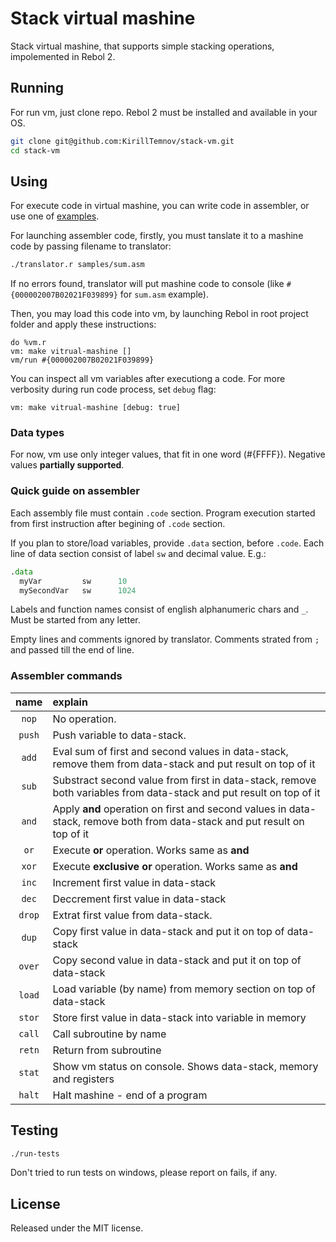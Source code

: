 # Stack virtual mashine

Stack virtual mashine, that supports simple stacking operations, impolemented in Rebol 2.

## Running

For run vm, just clone repo. Rebol 2 must be installed and available in your OS.

```bash
git clone git@github.com:KirillTemnov/stack-vm.git
cd stack-vm
```

## Using

For execute code in virtual mashine, you can write code in assembler, or use one of [examples](samples).

For launching assembler code, firstly, you must tanslate it to a mashine code by passing filename to translator:

```bash
./translator.r samples/sum.asm
```

If no errors found, translator will put mashine code to console (like `#{000002007B02021F039899}` for `sum.asm` example).

Then, you may load this code into vm, by launching Rebol in root project folder and apply these instructions:

```rebol
do %vm.r
vm: make vitrual-mashine []
vm/run #{000002007B02021F039899}
```

You can inspect all vm variables after executiong a code. For more verbosity during run code process, set `debug` flag:

```rebol
vm: make vitrual-mashine [debug: true]
```

### Data types

For now, vm use only integer values, that fit in one word (#{FFFF}). Negative values **partially supported**.

### Quick guide on assembler

Each assembly file must contain `.code` section. Program execution started from first instruction after begining of `.code` section.

If you plan to store/load variables, provide `.data` section, before `.code`.
Each line of data section consist of label `sw` and decimal value. E.g.:

```asm
.data
  myVar         sw      10
  mySecondVar   sw      1024
```

Labels and function names consist of english alphanumeric chars and `_`. Must be started from any letter.

Empty lines and comments ignored by translator.
Comments strated from `;` and passed till the end of line.



### Assembler commands

| name  | explain |
|:-----:|:--------|
| `nop` | No operation. |
| `push` | Push variable to data-stack. |
| `add`  | Eval sum of first and second values in data-stack, remove them from data-stack and put result on top of it |
| `sub`  | Substract second value from first in data-stack, remove both variables from data-stack and put result on top of it |
| `and`  | Apply **and** operation on first and second values in data-stack, remove both from data-stack and put result on top of it |
| `or`   | Execute **or** operation. Works same as **and** |
| `xor`  | Execute **exclusive or** operation. Works same as **and** |
| `inc`  | Increment first value in data-stack |
| `dec`  | Deccrement first value in data-stack |
| `drop` | Extrat first value from data-stack. |
| `dup`  | Copy first value in data-stack and put it on top of data-stack |
| `over` | Copy second value in data-stack and put it on top of data-stack |
| `load` | Load variable (by name) from memory section on top of data-stack |
| `stor` | Store first value in data-stack into variable in memory |
| `call` | Call subroutine by name |
| `retn` | Return from subroutine |
| `stat` | Show vm status on console. Shows data-stack, memory and registers |
| `halt` | Halt mashine - end of a program |


## Testing

```bash
./run-tests
```

Don't tried to run tests on windows, please report on fails, if any.


## License

Released under the MIT license.
